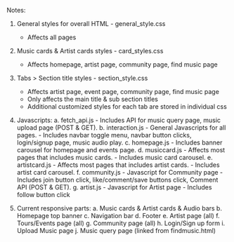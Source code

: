 Notes:
1. General styles for overall HTML - general_style.css 
    - Affects all pages

2. Music cards & Artist cards styles - card_styles.css
    - Affects homepage, artist page, community page, find music page

3. Tabs > Section title styles - section_style.css 
    - Affects artist page, event page, community page, find music page
    - Only affects the main title & sub section titles
    - Additional customized styles for each tab are stored in individual css


4. Javascripts:
    a. fetch_api.js
        - Includes API for music query page, music upload page (POST & GET).
    b. interaction.js
        - General Javascripts for all pages.
        - Includes navbar toggle menu, navbar button clicks, login/signup page, music audio play.
    c. homepage.js
        - Includes banner carousel for homepage and events page.
    d. musiccard.js
        - Affects most pages that includes music cards.
        - Includes music card carousel.
    e. artistcard.js
        - Affects most pages that includes artist cards.
        - Includes artist card carousel.
    f. community.js
        - Javascript for Community page
        - Includes join button click, like/comment/save buttons click, Comment API (POST & GET).
    g. artist.js
        - Javascript for Artist page
        - Includes follow button click

5. Current responsive parts:
    a. Music cards & Artist cards & Audio bars
    b. Homepage top banner
    c. Navigation bar
    d. Footer
    e. Artist page (all)
    f. Tours/Events page (all)
    g. Community page (all)
    h. Login/Sign up form
    i. Upload Music page
    j. Music query page (linked from findmusic.html)
